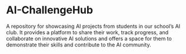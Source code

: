 # AI-ChallengeHub
A repository for showcasing AI projects from students in our school’s AI club. It provides a platform to share their work, track progress, and collaborate on innovative AI solutions  and offers a space for them to demonstrate their skills and contribute to the AI community.
